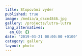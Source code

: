 ```yaml
---
title: Stopování vyder
published: true
image: /media/a_dscn4846.jpg
gallery: /projects/lutra-lutra
lang_alternatives:
  en_GB: {}
date: '2019-03-21 00:00:00 +0100'
category: gallery
layout: photo
---
```


